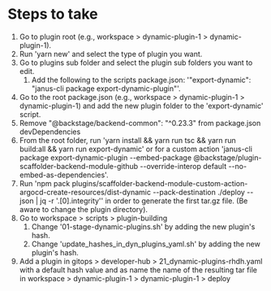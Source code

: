 # Steps to take
1. Go to plugin root (e.g., workspace > dynamic-plugin-1 > dynamic-plugin-1).
2. Run 'yarn new' and select the type of plugin you want.
3. Go to plugins sub folder and select the plugin sub folders you want to edit.
   1. Add the following to the scripts package.json: '"export-dynamic": "janus-cli package export-dynamic-plugin"'.
4. Go to the root package.json (e.g., workspace > dynamic-plugin-1 > dynamic-plugin-1) and add
the new plugin folder to the 'export-dynamic' script.
5. Remove "@backstage/backend-common": "^0.23.3" from package.json devDependencies
6. From the root folder, run 'yarn install && yarn run tsc && yarn run build:all && yarn run export-dynamic' 
or for a custom action 'janus-cli package export-dynamic-plugin --embed-package @backstage/plugin-scaffolder-backend-module-github --override-interop default --no-embed-as-dependencies'.
7. Run 'npm pack plugins/scaffolder-backend-module-custom-action-argocd-create-resources/dist-dynamic --pack-destination ./deploy --json | jq -r '.[0].integrity'' 
in order to generate the first tar.gz file. (Be aware to change the plugin directory).
8. Go to workspace > scripts > plugin-building
   1. Change '01-stage-dynamic-plugins.sh' by adding the new plugin's hash.
   2. Change 'update_hashes_in_dyn_plugins_yaml.sh' by adding the new plugin's hash.
9. Add a plugin in gitops > developer-hub > 21_dynamic-plugins-rhdh.yaml with a default hash value and as name the name of the resulting
tar file in workspace > dynamic-plugin-1 > dynamic-plugin-1 > deploy